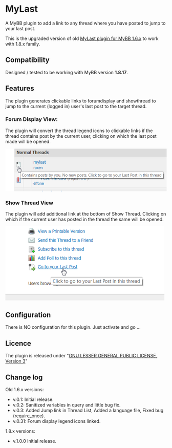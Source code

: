# MyLast
A MyBB plugin to add a link to any thread where you have posted to jump to your last post.

This is the upgraded version of old [MyLast plugin for MyBB 1.6.x](https://mods.mybb.com/view/mylast) to work with 1.8.x family.

## Compatibility
Designed / tested to be working with MyBB version **1.8.17**.

## Features
The plugin generates clickable links to forumdisplay and showthread to jump to the current (logged in) user's last post to the target thread.

### Forum Display View:
The plugin will convert the thread legend icons to clickable links if the thread contains post by the current user, clicking on which the last post made will be opened.

![forumdisplay_snap](assets/mylast_forumdisplay.png)

### Show Thread View
The plugin will add additional link at the bottom of Show Thread. Clicking on which if the current user has posted in the thread the same will be opened.

![showthread_snap](assets/mylast_showthread.png)

## Configuration
There is NO configuration for this plugin. Just activate and go ...

## Licence
The plugin is released under "[GNU LESSER GENERAL PUBLIC LICENSE, Version 3](https://www.gnu.org/licenses/lgpl-3.0.en.html)"

## Change log
Old 1.6.x versions:
- v.0.1: Initial release.
- v.0.2: Sanitized variables in query and little bug fix.
- v.0.3: Added Jump link in Thread List, Added a language file, Fixed bug (require_once).
- v.0.31: Forum display legend icons linked.

1.8.x versions:
- v.1.0.0 Initial release.